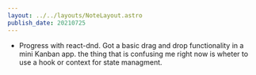```yaml
---
layout: ../../layouts/NoteLayout.astro
publish_date: 20210725
---
```


- Progress with react-dnd. Got a basic drag and drop functionality in a mini Kanban app. the thing that is confusing me right now is wheter to use a hook or context for state managment.
